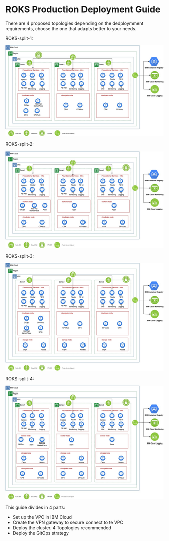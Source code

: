 # ROKS Production Deployment Guide
There are 4 proposed topologies depending on the dedploymment requirements, choose the one that adapts better to your needs.

ROKS-split-1:

![Target Architecture](./images/IBM_VPC_ROKS_split-1.jpg)

ROKS-split-2:

![Target Architecture](./images/IBM_VPC_ROKS_split-2.jpg)

ROKS-split-3:

![Target Architecture](./images/IBM_VPC_ROKS_split-3.jpg)

ROKS-split-4:

![Target Architecture](./images/IBM_VPC_ROKS_split-4.jpg)


This guide divides in 4 parts:

- Set up the VPC in IBM Cloud
- Create the VPN gateway to secure connect to te VPC
- Deploy the cluster. 4 Topologies recommended
- Deploy the GitOps strategy